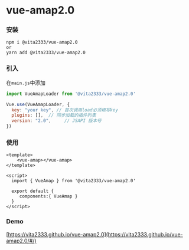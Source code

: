 # vue-amap2.0

### 安装
```shell script
npm i @vita2333/vue-amap2.0
or 
yarn add @vita2333/vue-amap2.0
```

### 引入
在`main.js`中添加
```javascript
import VueAmapLoader from '@vita2333/vue-amap2.0'

Vue.use(VueAmapLoader, {
  key: "your key", // 首次调用load必须填写key
  plugins: [],  // 同步加载的插件列表
  version: "2.0",     // JSAPI 版本号
})
```

### 使用
```vue
<template>
    <vue-amap></vue-amap>
</template>

<script>
  import { VueAmap } from '@vita2333/vue-amap2.0'

  export default {
     components:{ VueAmap }
  }
</script>
```

### Demo
[https://vita2333.github.io/vue-amap2.0](https://vita2333.github.io/vue-amap2.0/#/)
